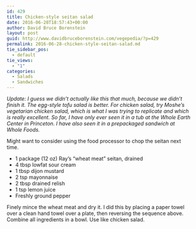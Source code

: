 ```yaml
---
id: 429
title: Chicken-style seitan salad
date: 2016-06-28T18:57:43+00:00
author: David Bruce Borenstein
layout: post
guid: http://www.davidbruceborenstein.com/vegepedia/?p=429
permalink: 2016-06-28-chicken-style-seitan-salad.md
tie_sidebar_pos:
  - default
tie_views:
  - "1"
categories:
  - Salads
  - Sandwiches
---
```

_Update: I guess we didn&#8217;t actually like this that much, because we didn&#8217;t finish it. The egg-style tofu salad is better. For chicken salad, try Moshe&#8217;s vegetarian chicken salad, which is what I was trying to replicate and which is really excellent. So far, I have only ever seen it in a tub at the Whole Earth Center in Princeton. I have also seen it in a prepackaged sandwich at Whole Foods._

Might want to consider using the food processor to chop the seitan next time.

  * 1 package (12 oz) Ray&#8217;s &#8220;wheat meat&#8221; seitan, drained
  * 4 tbsp lowfat sour cream
  * 1 tbsp dijon mustard
  * 2 tsp mayonnaise
  * 2 tbsp drained relish
  * 1 tsp lemon juice
  * Freshly ground pepper

Finely mince the wheat meat and dry it. I did this by placing a paper towel over a clean hand towel over a plate, then reversing the sequence above. Combine all ingredients in a bowl. Use like chicken salad.